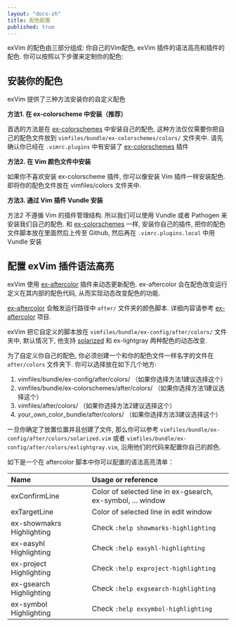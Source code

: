 ```yaml
---
layout: "docs-zh"
title: 配色配置
published: true
---
```


exVim 的配色由三部分组成: 你自己的Vim配色, exVim 插件的语法高亮和插件的配色. 你可以按照以下步骤来定制你的配色:

## 安装你的配色

exVim 提供了三种方法安装你的自定义配色

**方法1. 在 ex-colorscheme 中安装（推荐）**

首选的方法是在 [ex-colorschemes](https://github.com/exvim/ex-colorschemes) 中安装自己的配色, 这种方法仅仅需要你把自己的配色文件放到 `vimfiles/bundle/ex-colorschemes/colors/` 文件夹中. 请先确认你已经在 `.vimrc.plugins` 中有安装了 [ex-colorschemes](https://github.com/exvim/ex-colorschemes) 插件

**方法2. 在 Vim 颜色文件中安装**

如果你不喜欢安装 ex-colorscheme 插件, 你可以像安装 Vim 插件一样安装配色. 即将你的配色文件放在 vimfiles/colors 文件夹中.

**方法3. 通过 Vim 插件 Vundle 安装**

方法2 不遵循 Vim 的插件管理结构. 所以我们可以使用 Vundle 或者 Pathogen 来安装我们自己的配色. 和 [ex-colorschemes](https://github.com/exvim/ex-colorschemes) 一样, 安装你自己的插件, 把你的配色文件脚本放在里面然后上传至 Github, 然后再在 `.vimrc.plugins.local` 中用Vundle 安装

## 配置 exVim 插件语法高亮

exVim 使用 [ex-aftercolor](https://github.com/exvim/ex-aftercolors) 插件来动态更新配色. ex-aftercolor 会在配色改变运行定义在其内部的配色代码, 从而实现动态改变配色的功能.

[ex-aftercolor](https://github.com/exvim/ex-aftercolors) 会触发运行路径中 `after/` 文件夹的颜色脚本. 详细内容请参考 [ex-aftercolor](https://github.com/exvim/ex-aftercolors) 项目.

exVim 把它自定义的脚本放在 `vimfiles/bundle/ex-config/after/colors/` 文件夹中, 默认情况下, 他支持 [solarized](https://github.com/altercation/vim-colors-solarized) 和 ex-lightgray 两种配色的动态改变.


为了自定义你自己的配色, 你必须创建一个和你的配色文件一样名字的文件在 `after/colors` 文件夹下. 你可以选择放在如下几个地方:

1. vimfiles/bundle/ex-config/after/colors/ （如果你选择方法1建议选择这个）
1. vimfiles/bundle/ex-colorschemes/after/colors/ （如果你选择方法1建议选择这个）
1. vimfiles/after/colors/ （如果你选择方法2建议选择这个）
1. your_own_color_bundle/after/colors/ （如果你选择方法3建议选择这个）

一旦你确定了放置位置并且创建了文件, 那么你可以参考 `vimfiles/bundle/ex-config/after/colors/solarized.vim` 或者
 `vimfiles/bundle/ex-config/after/colors/exlightgray.vim`, 沿用他们的代码来配置你自己的颜色.

如下是一个在 aftercolor 脚本中你可以配置的语法高亮清单：

| Name | Usage or reference |
| :---- | :---- |
| exConfirmLine | Color of selected line in ex-gsearch, ex-symbol, ... window |
| exTargetLine | Color of selected line in edit window |
| ex-showmakrs Highlighting | Check `:help showmarks-highlighting` |
| ex-easyhl Highlighting | Check `:help easyhl-highlighting` |
| ex-project Highlighting | Check `:help exproject-highlighting` |
| ex-gsearch Highlighting | Check `:help exgsearch-highlighting` |
| ex-symbol Highlighting | Check `:help exsymbol-highlighting` |